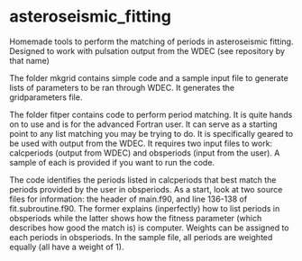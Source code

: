 # asteroseismic_fitting
Homemade tools to perform the matching of periods in asteroseismic fitting. Designed to work with pulsation output from the WDEC (see repository by that name)

The folder mkgrid contains simple code and a sample input file to generate lists of parameters to be ran through WDEC.
It generates the gridparameters file.

The folder fitper contains code to perform period matching. It is quite hands on to use and is for the advanced Fortran user.
It can serve as a starting point to any list matching you may be trying to do. It is specifically geared to be used with 
output from the WDEC. It requires two input files to work: calcperiods (output from WDEC) and obsperiods (input from the user).
A sample of each is provided if you want to run the code.

The code identifies the periods listed in calcperiods that best match the periods provided by the user in obsperiods.
As a start, look at two source files for information: the header of main.f90, and line 136-138 of fit.subroutine.f90.
The former explains (inperfectly) how to list periods in obsperiods while the latter shows how the fitness parameter (which
describes how good the match is) is computer. Weights can be assigned to each periods in obsperiods. In the sample file, all
periods are weighted equally (all have a weight of 1).
